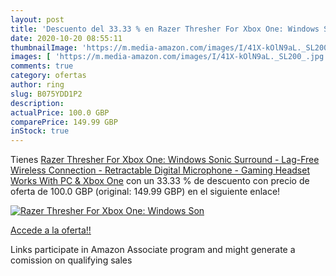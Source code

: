 ```yaml
---
layout: post
title: 'Descuento del 33.33 % en Razer Thresher For Xbox One: Windows Son'
date: 2020-10-20 08:55:11
thumbnailImage: 'https://m.media-amazon.com/images/I/41X-kOlN9aL._SL200_.jpg'
images: [ 'https://m.media-amazon.com/images/I/41X-kOlN9aL._SL200_.jpg' ]
comments: true
category: ofertas
author: ring
slug: B075YDD1P2
description:
actualPrice: 100.0 GBP
comparePrice: 149.99 GBP
inStock: true
---
```


Tienes [Razer Thresher For Xbox One: Windows Sonic Surround - Lag-Free Wireless Connection - Retractable Digital Microphone - Gaming Headset Works With PC & Xbox One](https://www.amazon.co.uk/dp/B075YDD1P2/?tag=tolees0a-21) con un 33.33 % de descuento con precio de oferta de 100.0 GBP (original: 149.99 GBP) en el siguiente enlace!

[![Razer Thresher For Xbox One: Windows Son](https://m.media-amazon.com/images/I/41X-kOlN9aL._SL200_.jpg)](https://www.amazon.co.uk/dp/B075YDD1P2/?tag=tolees0a-21)

[Accede a la oferta!!](https://www.amazon.co.uk/dp/B075YDD1P2/?tag=tolees0a-21)

Links participate in Amazon Associate program and might generate a comission on qualifying sales



